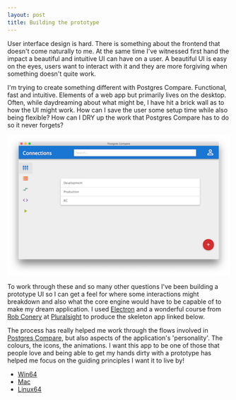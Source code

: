 ```yaml
---
layout: post
title: Building the prototype
---
```


User interface design is hard. There is something about the frontend that doesn't come naturally to me. At the same time I've witnessed first hand the impact a beautiful and intuitive UI can have on a user. A beautiful UI is easy on the eyes, users want to interact with it and they are more forgiving when something doesn't quite work.

I'm trying to create something different with Postgres Compare. Functional, fast and intuitive. Elements of a web app but primarily lives on the desktop. Often, while daydreaming about what might be, I have hit a brick wall as to how the UI might work. How can I save the user some setup time while also being flexible? How can I DRY up the work that Postgres Compare has to do so it never forgets? 

![alt text](../images/pg_compare.png "Postgres Compare prototype screenshot")

To work through these and so many other questions I've been building a prototype UI so I can get a feel for where some interactions might breakdown and also what the core engine would have to be capable of to make my dream application. I used [Electron](http://electron.atom.io) and a wonderful course from [Rob Conery](https://www.twitter.com/robconery) at [Pluralsight](https://app.pluralsight.com/library/courses/electron-playbook/table-of-contents) to produce the skeleton app linked below.

The process has really helped me work through the flows involved in [Postgres Compare](http://www.postgrescompare.com), but also aspects of the application's 'personality'. The colours, the icons, the animations. I want this app to be one of those that people love and being able to get my hands dirty with a prototype has helped me focus on the guiding principles I want it to live by!

* [Win64](https://drive.google.com/open?id=0B3SuQPH12XXtdUpyUmVnSDVROU0)
* [Mac](https://drive.google.com/open?id=0B3SuQPH12XXtMjNjX0ljNG4tblU)
* [Linux64](https://drive.google.com/file/d/0B3SuQPH12XXtSURZTG54cmNndWM/view?usp=sharing)
